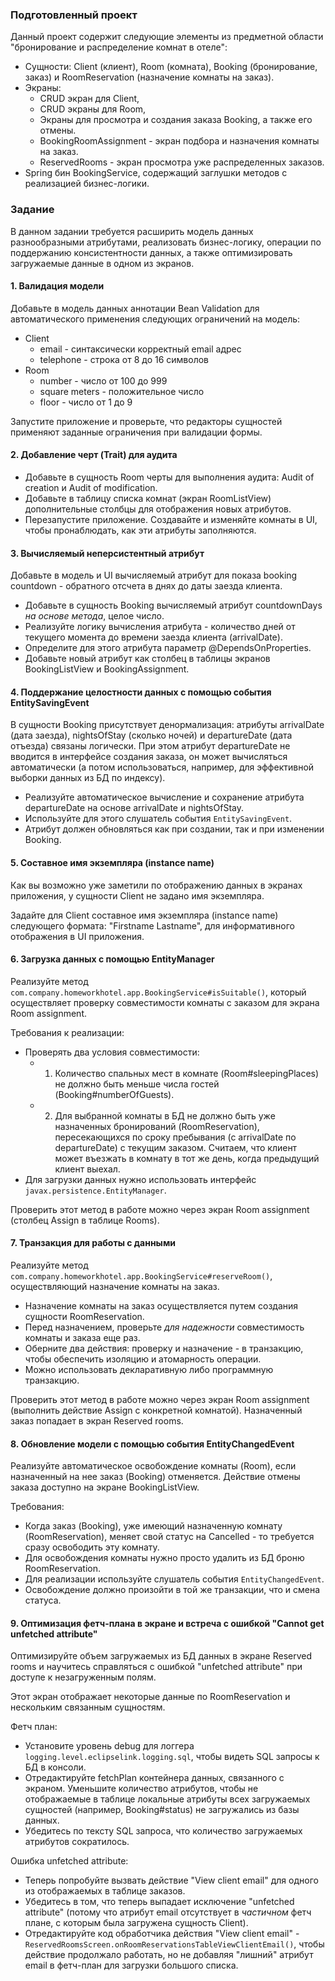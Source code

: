 ### Подготовленный проект
Данный проект содержит следующие элементы из предметной области "бронирование и распределение комнат в отеле":
- Сущности: Client (клиент), Room (комната), Booking (бронирование, заказ) и RoomReservation (назначение комнаты на заказ).
- Экраны:
  - CRUD экран для Client,
  - CRUD экраны для Room,
  - Экраны для просмотра и создания заказа Booking, а также его отмены.
  - BookingRoomAssignment - экран подбора и назначения комнаты на заказ.
  - ReservedRooms - экран просмотра уже распределенных заказов.
- Spring бин BookingService, содержащий заглушки методов c реализацией бизнес-логики.

### Задание
В данном задании требуется расширить модель данных разнообразными атрибутами, реализовать бизнес-логику, 
операции по поддержанию консистентности данных, а также оптимизировать загружаемые данные в одном из экранов.

#### 1. Валидация модели
Добавьте в модель данных аннотации Bean Validation для автоматического применения следующих ограничений на модель:
- Client
  - email - синтаксически корректный email адрес
  - telephone - строка от 8 до 16 символов
- Room
  - number - число от 100 до 999
  - square meters - положительное число
  - floor - число от 1 до 9

Запустите приложение и проверьте, что редакторы сущностей применяют заданные ограничения при валидации формы. 

#### 2. Добавление черт (Trait) для аудита
- Добавьте в сущность Room черты для выполнения аудита: Audit of creation и Audit of modification.
- Добавьте в таблицу списка комнат (экран RoomListView) дополнительные столбцы для отображения новых атрибутов. 
- Перезапустите приложение. Создавайте и изменяйте комнаты в UI, чтобы пронаблюдать, как эти атрибуты заполняются.

#### 3. Вычисляемый неперсистентный атрибут
Добавьте в модель и UI вычисляемый атрибут для показа booking countdown - обратного отсчета в днях до даты заезда клиента.
- Добавьте в сущность Booking вычисляемый атрибут countdownDays *на основе метода*, целое число.
- Реализуйте логику вычисления атрибута - количество дней от текущего момента до времени заезда клиента (arrivalDate).
- Определите для этого атрибута параметр @DependsOnProperties.
- Добавьте новый атрибут как столбец в таблицы экранов BookingListView и BookingAssignment.

#### 4. Поддержание целостности данных с помощью события EntitySavingEvent
В сущности Booking присутствует денормализация: атрибуты arrivalDate (дата заезда), nightsOfStay (сколько ночей)
и departureDate (дата отъезда) связаны логически. При этом атрибут departureDate не вводится в интерфейсе создания заказа,
он может вычисляться автоматически (а потом использоваться, например, для эффективной выборки данных из БД по индексу).

- Реализуйте автоматическое вычисление и сохранение атрибута departureDate на основе arrivalDate и nightsOfStay.
- Используйте для этого слушатель события `EntitySavingEvent`.
- Атрибут должен обновляться как при создании, так и при изменении Booking.

#### 5. Составное имя экземпляра (instance name) 
Как вы возможно уже заметили по отображению данных в экранах приложения, у сущности Client не задано имя экземпляра.

Задайте для Client составное имя экземпляра (instance name) следующего формата: "Firstname Lastname",
для информативного отображения в UI приложения.

#### 6. Загрузка данных с помощью EntityManager
Реализуйте метод `com.company.homeworkhotel.app.BookingService#isSuitable()`,
который осуществляет проверку совместимости комнаты с заказом для экрана Room assignment.

Требования к реализации:
- Проверять два условия совместимости:
  - 1) Количество спальных мест в комнате (Room#sleepingPlaces) не должно быть меньше числа гостей (Booking#numberOfGuests).
  - 2) Для выбранной комнаты в БД не должно быть уже назначенных бронирований (RoomReservation),
пересекающихся по сроку пребывания (с arrivalDate по departureDate) с текущим заказом.
Считаем, что клиент может въезжать в комнату в тот же день, когда предыдущий клиент выехал.
- Для загрузки данных нужно использовать интерфейс `javax.persistence.EntityManager`.

Проверить этот метод в работе можно через экран Room assignment (столбец Assign в таблице Rooms).

#### 7. Транзакция для работы с данными
Реализуйте метод `com.company.homeworkhotel.app.BookingService#reserveRoom()`, осуществляющий назначение комнаты на заказ.

- Назначение комнаты на заказ осуществляется путем создания сущности RoomReservation.
- Перед назначением, проверьте *для надежности* совместимость комнаты и заказа еще раз.
- Оберните два действия: проверку и назначение - в транзакцию, чтобы обеспечить изоляцию и атомарность операции.
- Можно использовать декларативную либо программную транзакцию.

Проверить этот метод в работе можно через экран Room assignment (выполнить действие Assign с конкретной комнатой).
Назначенный заказ попадает в экран Reserved rooms.

#### 8. Обновление модели с помощью события EntityChangedEvent
Реализуйте автоматическое освобождение комнаты (Room), если назначенный на нее заказ (Booking) отменяется.
Действие отмены заказа доступно на экране BookingListView.

Требования:
- Когда заказ (Booking), уже имеющий назначенную комнату (RoomReservation), меняет свой статус на Cancelled - 
то требуется сразу освободить эту комнату. 
- Для освобождения комнаты нужно просто удалить из БД броню RoomReservation.
- Для реализации используйте слушатель события `EntityChangedEvent`.
- Освобождение должно произойти в той же транзакции, что и смена статуса.

#### 9. Оптимизация фетч-плана в экране и встреча с ошибкой "Cannot get unfetched attribute"
Оптимизируйте объем загружаемых из БД данных в экране Reserved rooms
и научитесь справляться с ошибкой "unfetched attribute" при доступе к незагруженным полям.

Этот экран отображает некоторые данные по RoomReservation и нескольким связанным сущностям.

Фетч план:
- Установите уровень debug для логгера `logging.level.eclipselink.logging.sql`, чтобы видеть SQL запросы к БД в консоли. 
- Отредактируйте fetchPlan контейнера данных, связанного с экраном. Уменьшите количество атрибутов, чтобы
не отображаемые в таблице локальные атрибуты всех загружаемых сущностей (например, Booking#status) не загружались из базы данных.
- Убедитесь по тексту SQL запроса, что количество загружаемых атрибутов сократилось.

Ошибка unfetched attribute:
- Теперь попробуйте вызвать действие "View client email" для одного из отображаемых в таблице заказов.
- Убедитесь в том, что теперь выпадает исключение "unfetched attribute"
(потому что атрибут email отсутствует в *частичном* фетч плане, с которым была загружена сущность Client). 
- Отредактируйте код обработчика действия "View client email" - `ReservedRoomsScreen.onRoomReservationsTableViewClientEmail()`,
чтобы действие продолжало работать, но не добавляя "лишний" атрибут email в фетч-план для загрузки большого списка.
